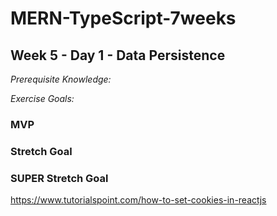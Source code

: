 # MERN-TypeScript-7weeks

## Week 5 - Day 1 - Data Persistence

*Prerequisite Knowledge:*

*Exercise Goals:*

### MVP


### Stretch Goal


### SUPER Stretch Goal


https://www.tutorialspoint.com/how-to-set-cookies-in-reactjs
